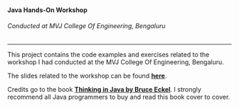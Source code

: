 #### Java Hands-On Workshop

###### Conducted at MVJ College Of Engineering, Bengaluru
---
This project contains the code examples and exercises related to the workshop I had conducted at the MVJ College Of Engineering, Bengaluru.

The slides related to the workshop can be found **[here](http://www.slideshare.net/ArpitPoladia/java-handson-workshop)**.

Credits go to the book **[Thinking in Java by Bruce Eckel](http://www.mindviewinc.com/Books/TIJ4/)**. I strongly recommend all Java programmers to buy and read this book cover to cover.
